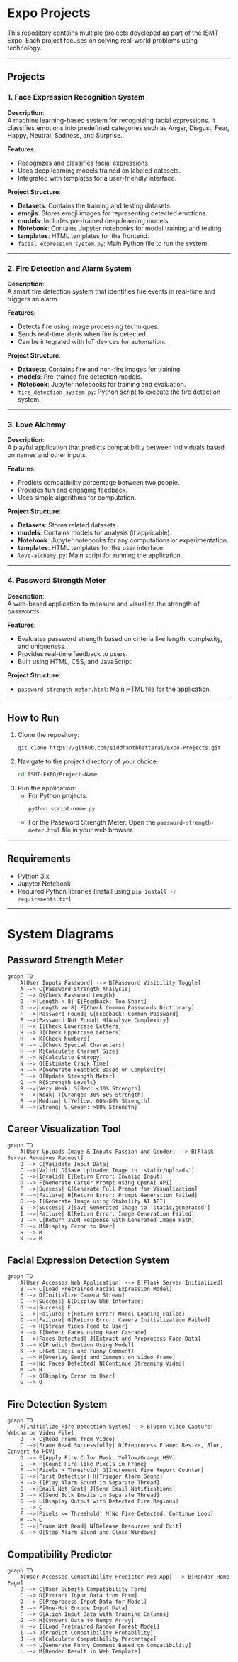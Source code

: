 # Expo Projects

This repository contains multiple projects developed as part of the ISMT Expo. Each project focuses on solving real-world problems using technology.

---

## Projects

### 1. Face Expression Recognition System
**Description**:  
A machine learning-based system for recognizing facial expressions. It classifies emotions into predefined categories such as Anger, Disgust, Fear, Happy, Neutral, Sadness, and Surprise.

**Features**:
- Recognizes and classifies facial expressions.
- Uses deep learning models trained on labeled datasets.
- Integrated with templates for a user-friendly interface.

**Project Structure**:
- **Datasets**: Contains the training and testing datasets.
- **emojis**: Stores emoji images for representing detected emotions.
- **models**: Includes pre-trained deep learning models.
- **Notebook**: Contains Jupyter notebooks for model training and testing.
- **templates**: HTML templates for the frontend.
- `facial_expression_system.py`: Main Python file to run the system.

---

### 2. Fire Detection and Alarm System
**Description**:  
A smart fire detection system that identifies fire events in real-time and triggers an alarm.

**Features**:
- Detects fire using image processing techniques.
- Sends real-time alerts when fire is detected.
- Can be integrated with IoT devices for automation.

**Project Structure**:
- **Datasets**: Contains fire and non-fire images for training.
- **models**: Pre-trained fire detection models.
- **Notebook**: Jupyter notebooks for training and evaluation.
- `fire_detection_system.py`: Python script to execute the fire detection system.

---

### 3. Love Alchemy
**Description**:  
A playful application that predicts compatibility between individuals based on names and other inputs.

**Features**:
- Predicts compatibility percentage between two people.
- Provides fun and engaging feedback.
- Uses simple algorithms for computation.

**Project Structure**:
- **Datasets**: Stores related datasets.
- **models**: Contains models for analysis (if applicable).
- **Notebook**: Jupyter notebooks for any computations or experimentation.
- **templates**: HTML templates for the user interface.
- `love-alchemy.py`: Main script for running the application.

---

### 4. Password Strength Meter
**Description**:  
A web-based application to measure and visualize the strength of passwords.

**Features**:
- Evaluates password strength based on criteria like length, complexity, and uniqueness.
- Provides real-time feedback to users.
- Built using HTML, CSS, and JavaScript.

**Project Structure**:
- `password-strength-meter.html`: Main HTML file for the application.

---

## How to Run

1. Clone the repository:
   ```bash
   git clone https://github.com/siddhantbhattarai/Expo-Projects.git
   ```
2. Navigate to the project directory of your choice:
   ```bash
   cd ISMT-EXPO/Project-Name
   ```
3. Run the application:
   - For Python projects:
     ```bash
     python script-name.py
     ```
   - For the Password Strength Meter:
     Open the `password-strength-meter.html` file in your web browser.

---

## Requirements

- Python 3.x
- Jupyter Notebook
- Required Python libraries (install using `pip install -r requirements.txt`)

---

# System Diagrams

## Password Strength Meter
```mermaid
graph TD
    A[User Inputs Password] --> B[Password Visibility Toggle]
    A --> C[Password Strength Analysis]
    C --> D{Check Password Length}
    D -->|Length < 8| E[Feedback: Too Short]
    D -->|Length >= 8| F[Check Common Passwords Dictionary]
    F -->|Password Found| G[Feedback: Common Password]
    F -->|Password Not Found| H[Analyze Complexity]
    H --> I[Check Lowercase Letters]
    H --> J[Check Uppercase Letters]
    H --> K[Check Numbers]
    H --> L[Check Special Characters]
    H --> M[Calculate Charset Size]
    M --> N[Calculate Entropy]
    N --> O[Estimate Crack Time]
    H --> P[Generate Feedback Based on Complexity]
    P --> Q[Update Strength Meter]
    Q --> R{Strength Levels}
    R -->|Very Weak| S[Red: <30% Strength]
    R -->|Weak| T[Orange: 30%-60% Strength]
    R -->|Medium| U[Yellow: 60%-80% Strength]
    R -->|Strong| V[Green: >80% Strength]
```

## Career Visualization Tool
```mermaid
graph TD
    A[User Uploads Image & Inputs Passion and Gender] --> B[Flask Server Receives Request]
    B --> C[Validate Input Data]
    C -->|Valid| D[Save Uploaded Image to 'static/uploads']
    C -->|Invalid| E[Return Error: Invalid Input]
    D --> F[Generate Career Prompt using OpenAI API]
    F -->|Success| G[Generate Full Prompt for Visualization]
    F -->|Failure| H[Return Error: Prompt Generation Failed]
    G --> I[Generate Image using Stability AI API]
    I -->|Success| J[Save Generated Image to 'static/generated']
    I -->|Failure| K[Return Error: Image Generation Failed]
    J --> L[Return JSON Response with Generated Image Path]
    E --> M[Display Error to User]
    H --> M
    K --> M
```

## Facial Expression Detection System
```mermaid
graph TD
    A[User Accesses Web Application] --> B[Flask Server Initialized]
    B --> C[Load Pretrained Facial Expression Model]
    B --> D[Initialize Camera Stream]
    C -->|Success| E[Display Web Interface]
    D -->|Success| E
    C -->|Failure| F[Return Error: Model Loading Failed]
    D -->|Failure| G[Return Error: Camera Initialization Failed]
    E --> H[Stream Video Feed to User]
    H --> I[Detect Faces using Haar Cascade]
    I -->|Faces Detected| J[Extract and Preprocess Face Data]
    J --> K[Predict Emotion Using Model]
    K --> L[Get Emoji and Funny Comment]
    L --> M[Overlay Emoji and Comment on Video Frame]
    I -->|No Faces Detected| N[Continue Streaming Video]
    M --> H
    F --> O[Display Error to User]
    G --> O
```

## Fire Detection System
```mermaid
graph TD
    A[Initialize Fire Detection System] --> B[Open Video Capture: Webcam or Video File]
    B --> C{Read Frame from Video}
    C -->|Frame Read Successfully| D[Preprocess Frame: Resize, Blur, Convert to HSV]
    D --> E[Apply Fire Color Mask: Yellow/Orange HSV]
    E --> F{Count Fire-like Pixels in Frame}
    F -->|Pixels > Threshold| G[Increment Fire Report Counter]
    G -->|First Detection| H[Trigger Alarm Sound]
    H --> I[Play Alarm Sound in Separate Thread]
    G -->|Email Not Sent| J[Send Email Notifications]
    J --> K[Send Bulk Emails in Separate Thread]
    G --> L[Display Output with Detected Fire Regions]
    L --> C
    F -->|Pixels <= Threshold| M[No Fire Detected, Continue Loop]
    M --> C
    C -->|Frame Not Read| N[Release Resources and Exit]
    N --> O[Stop Alarm Sound and Close Windows]
```

## Compatibility Predictor
```mermaid
graph TD
    A[User Accesses Compatibility Predictor Web App] --> B[Render Home Page]
    B --> C[User Submits Compatibility Form]
    C --> D[Extract Input Data from Form]
    D --> E[Preprocess Input Data for Model]
    E --> F[One-Hot Encode Input Data]
    F --> G[Align Input Data with Training Columns]
    G --> H[Convert Data to Numpy Array]
    H --> I[Load Pretrained Random Forest Model]
    I --> J[Predict Compatibility Probability]
    J --> K[Calculate Compatibility Percentage]
    K --> L[Generate Funny Comment Based on Compatibility]
    L --> M[Render Result in Web Template]
